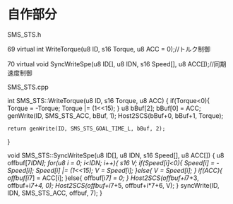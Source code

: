 # 自作部分
SMS_STS.h

69 virtual int WriteTorque(u8 ID, s16 Torque, u8 ACC = 0);//トルク制御

70 virtual void SyncWriteSpe(u8 ID[], u8 IDN, s16 Speed[], u8 ACC[]);//同期速度制御

SMS_STS.cpp

int SMS_STS::WriteTorque(u8 ID, s16 Torque, u8 ACC)
{
	if(Torque<0){
		Torque = -Torque;
		Torque |= (1<<15);
	}
	u8 bBuf[2];
	bBuf[0] = ACC;
	genWrite(ID, SMS_STS_ACC, bBuf, 1);
	Host2SCS(bBuf+0, bBuf+1, Torque);
	
	return genWrite(ID, SMS_STS_GOAL_TIME_L, bBuf, 2);
}

void SMS_STS::SyncWriteSpe(u8 ID[], u8 IDN, s16 Speed[], u8 ACC[])
{
    u8 offbuf[7*IDN];
    for(u8 i = 0; i<IDN; i++){
        s16 V;
        if(Speed[i]<0){
            Speed[i] = -Speed[i];
            Speed[i] |= (1<<15);
            V = Speed[i];
        }else{
            V = Speed[i];
        }
        if(ACC){
            offbuf[i*7] = ACC[i];
        }else{
            offbuf[i*7] = 0;
        }
        Host2SCS(offbuf+i*7+3, offbuf+i*7+4, 0);
        Host2SCS(offbuf+i*7+5, offbuf+i*7+6, V);
    }
    syncWrite(ID, IDN, SMS_STS_ACC, offbuf, 7);
}
